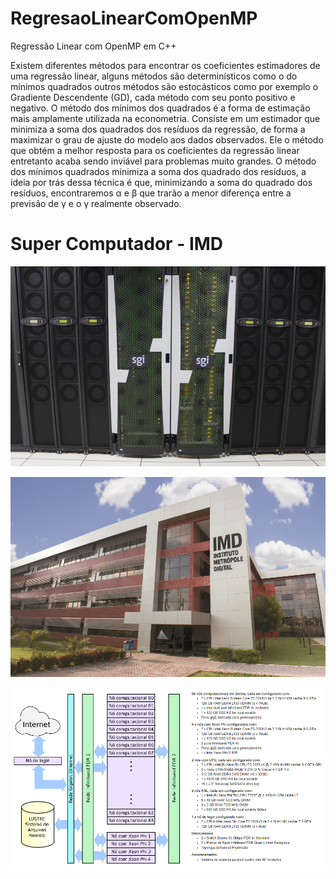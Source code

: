 # RegresaoLinearComOpenMP
Regressão Linear com OpenMP em C++

Existem diferentes métodos para encontrar os coeficientes estimadores de uma
regressão linear, alguns métodos são determinísticos como o do mínimos quadrados outros
métodos são estocásticos como por exemplo o Gradiente Descendente (GD), cada método
com seu ponto positivo e negativo.
O método dos mínimos dos quadrados é a forma de estimação mais amplamente
utilizada na econometria. Consiste em um estimador que minimiza a soma dos quadrados dos
resíduos da regressão, de forma a maximizar o grau de ajuste do modelo aos dados
observados.
Ele o método que obtém a melhor resposta para os coeficientes da regressão linear
entretanto acaba sendo inviável para problemas muito grandes.
O método dos mínimos quadrados minimiza a soma dos quadrado dos resíduos, a ideia
por trás dessa técnica é que, minimizando a soma do quadrado dos resíduos, encontraremos α e
β que trarão a menor diferença entre a previsão de γ e o γ realmente observado.

# Super Computador - IMD

![SuperComputador](https://github.com/3w3rt0n/RegresaoLinearComOpenMP/blob/main/Hardware/5SUPERCOMPUTADOR.jpg?raw=true)

![IMD](https://github.com/3w3rt0n/RegresaoLinearComOpenMP/blob/main/Hardware/6CVIT.jpg?raw=true)

![Especificações](https://github.com/3w3rt0n/RegresaoLinearComOpenMP/blob/main/Hardware/hardware.png?raw=true)

